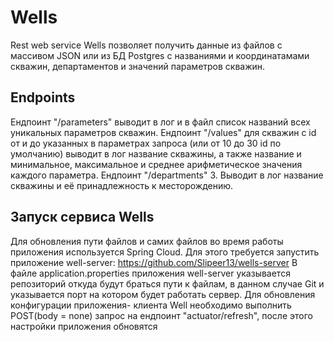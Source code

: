# Wells
Rest web service Wells позволяет получить данные из файлов с массивом JSON или из БД Postgres с названиями и координатамами скважин,
департаментов и значений параметров скважин. 

## Endpoints 
Ендпоинт "/parameters" выводит в лог и в файл список названий всех уникальных параметров скважин.
Ендпоинт "/values" для скважин с id от и до указанных в параметрах запроса (или от 10 до 30 id по умолчанию) выводит в лог название скважины, 
а также название и минимальное, максимальное и среднее арифметическое значения каждого параметра.
Ендпоинт "/departments" 3.	Выводит в лог название скважины и её принадлежность к месторождению.

## Запуск сервиса Wells
Для обновления пути файлов и самих файлов во время работы приложения используется Spring Cloud.
Для этого требуется запустить приложение well-server: https://github.com/Slipeer13/wells-server
В файле application.properties приложения well-server указывается репозиторий откуда будут браться пути к файлам, в данном случае Git и указывается порт на котором
будет работать сервер.
Для обновления конфигурации приложения- клиента Well необходимо выполнить POST(body = none) запрос на ендпоинт "actuator/refresh", 
после этого настройки приложения обновятся 
